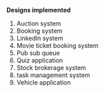 **Designs implemented**
1. Auction system
2. Booking system
3. LinkedIn system
4. Movie ticket booking system
5. Pub sub queue 
6. Quiz application
7. Stock brokerage system
8. task management system
9. Vehicle application
    
